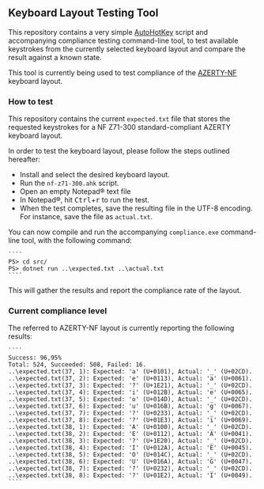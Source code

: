 ## Keyboard Layout Testing Tool

This repository contains a very simple [AutoHotKey](https://www.autohotkey.com/) script and accompanying compliance testing command-line tool, to test available keystrokes from the currently selected keyboard layout and compare the result against a known state.

This tool is currently being used to test compliance of the [AZERTY-NF](https://springcomp.github.io/optimized-azerty-win/) keyboard layout.

### How to test

This repository contains the current `expected.txt` file that stores the requested keystrokes for a NF Z71-300 standard-compliant AZERTY keyboard layout.

In order to test the keyboard layout, please follow the steps outlined hereafter:

- Install and select the desired keyboard layout.
- Run the `nf-z71-300.ahk` script.
- Open an empty Notepad® text file
- In Notepad®, hit <kbd>Ctrl</kbd>+<kbd>r</kbd> to run the test.
- When the test completes, save the resulting file in the UTF-8 encoding. For instance, save the file as `actual.txt`.

You can now compile and run the accompanying `compliance.exe` command-line tool, with the following command:

    ````
    PS> cd src/
    PS> dotnet run ..\expected.txt ..\actual.txt
    ````

This will gather the results and report the compliance rate of the layout.

<a name="compliance"></a>
### Current compliance level

The referred to AZERTY-NF layout is currently reporting the following results:

    ````
    Success: 96,95%
    Total: 524, Succeeded: 508, Failed: 16.
    ..\expected.txt(37, 1): Expected: 'a' (U+0101), Actual: '_' (U+02CD).
    ..\expected.txt(37, 2): Expected: 'e' (U+0113), Actual: 'a' (U+0061).
    ..\expected.txt(37, 3): Expected: '?' (U+1E21), Actual: '_' (U+02CD).
    ..\expected.txt(37, 4): Expected: 'i' (U+012B), Actual: 'e' (U+0065).
    ..\expected.txt(37, 5): Expected: 'o' (U+014D), Actual: '_' (U+02CD).
    ..\expected.txt(37, 6): Expected: 'u' (U+016B), Actual: 'g' (U+0067).
    ..\expected.txt(37, 7): Expected: '?' (U+0233), Actual: '_' (U+02CD).
    ..\expected.txt(37, 8): Expected: '?' (U+01E3), Actual: 'i' (U+0069).
    ..\expected.txt(38, 1): Expected: 'A' (U+0100), Actual: '_' (U+02CD).
    ..\expected.txt(38, 2): Expected: 'E' (U+0112), Actual: 'A' (U+0041).
    ..\expected.txt(38, 3): Expected: '?' (U+1E20), Actual: '_' (U+02CD).
    ..\expected.txt(38, 4): Expected: 'I' (U+012A), Actual: 'E' (U+0045).
    ..\expected.txt(38, 5): Expected: 'O' (U+014C), Actual: '_' (U+02CD).
    ..\expected.txt(38, 6): Expected: 'U' (U+016A), Actual: 'G' (U+0047).
    ..\expected.txt(38, 7): Expected: '?' (U+0232), Actual: '_' (U+02CD).
    ..\expected.txt(38, 8): Expected: '?' (U+01E2), Actual: 'I' (U+0049).
    ````

